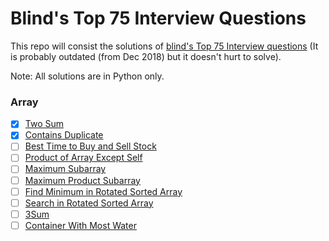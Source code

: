 # Blind's Top 75 Interview Questions

This repo will consist the solutions of [blind's Top 75 Interview questions](https://www.teamblind.com/post/New-Year-Gift---Curated-List-of-Top-75-LeetCode-Questions-to-Save-Your-Time-OaM1orEU) (It is probably outdated (from Dec 2018) but it doesn't hurt to solve).


Note: All solutions are in Python only.


### Array

- [x] [Two Sum](https://leetcode.com/problems/two-sum/)
- [x] [Contains Duplicate](https://leetcode.com/problems/contains-duplicate/)
- [ ] [Best Time to Buy and Sell Stock](https://leetcode.com/problems/best-time-to-buy-and-sell-stock/)
- [ ] [Product of Array Except Self](https://leetcode.com/problems/product-of-array-except-self/)
- [ ] [Maximum Subarray](https://leetcode.com/problems/maximum-subarray/)
- [ ] [Maximum Product Subarray](https://leetcode.com/problems/maximum-product-subarray/)
- [ ] [Find Minimum in Rotated Sorted Array](https://leetcode.com/problems/find-minimum-in-rotated-sorted-array/)
- [ ] [Search in Rotated Sorted Array](https://leetcode.com/problems/search-in-rotated-sorted-array/)
- [ ] [3Sum](https://leetcode.com/problems/3sum/)
- [ ] [Container With Most Water](https://leetcode.com/problems/container-with-most-water/)